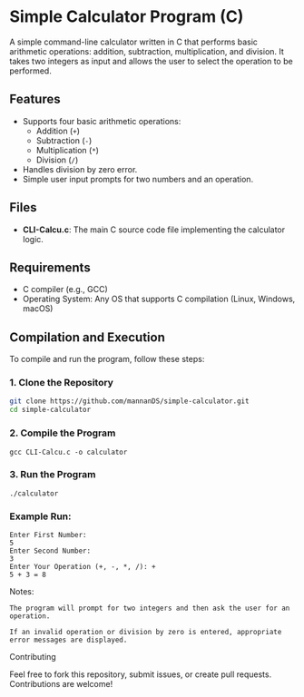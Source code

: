 # Simple Calculator Program (C)

A simple command-line calculator written in C that performs basic arithmetic operations: addition, subtraction, multiplication, and division. It takes two integers as input and allows the user to select the operation to be performed.

## Features

- Supports four basic arithmetic operations:
  - Addition (`+`)
  - Subtraction (`-`)
  - Multiplication (`*`)
  - Division (`/`)
- Handles division by zero error.
- Simple user input prompts for two numbers and an operation.
  
## Files

- **CLI-Calcu.c**: The main C source code file implementing the calculator logic.

## Requirements

- C compiler (e.g., GCC)
- Operating System: Any OS that supports C compilation (Linux, Windows, macOS)

## Compilation and Execution

To compile and run the program, follow these steps:

### 1. Clone the Repository
```bash
git clone https://github.com/mannanDS/simple-calculator.git
cd simple-calculator
```

### 2. Compile the Program

```
gcc CLI-Calcu.c -o calculator
```

### 3. Run the Program
```
./calculator
```
### Example Run:
```
Enter First Number:
5
Enter Second Number:
3
Enter Your Operation (+, -, *, /): +
5 + 3 = 8
```
Notes:

    The program will prompt for two integers and then ask the user for an operation.

    If an invalid operation or division by zero is entered, appropriate error messages are displayed.

Contributing

Feel free to fork this repository, submit issues, or create pull requests. Contributions are welcome!
